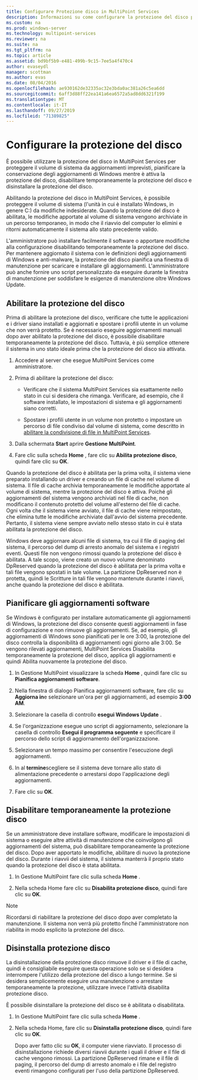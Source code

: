 ```yaml
---
title: Configurare Protezione disco in MultiPoint Services
description: Informazioni su come configurare la protezione del disco per servizi MultiPoint
ms.custom: na
ms.prod: windows-server
ms.technology: multipoint-services
ms.reviewer: na
ms.suite: na
ms.tgt_pltfrm: na
ms.topic: article
ms.assetid: bd9bf5b9-e481-499b-9c15-7ee5a4f470c4
author: evaseydl
manager: scottman
ms.author: evas
ms.date: 08/04/2016
ms.openlocfilehash: ae930162de32335ac32e3bda0ac381a26c5ea6dd
ms.sourcegitcommit: 6aff3d88ff22ea141a6ea6572a5ad8dd6321f199
ms.translationtype: MT
ms.contentlocale: it-IT
ms.lasthandoff: 09/27/2019
ms.locfileid: "71389825"
---
```

# <a name="configure-disk-protection"></a>Configurare la protezione del disco
È possibile utilizzare la protezione del disco in MultiPoint Services per proteggere il volume di sistema da aggiornamenti imprevisti, pianificare la conservazione degli aggiornamenti di Windows mentre è attiva la protezione del disco, disabilitare temporaneamente la protezione del disco e disinstallare la protezione del disco.  
  
Abilitando la protezione del disco in MultiPoint Services, è possibile proteggere il volume di sistema (l'unità in cui è installato Windows, in genere C:) da modifiche indesiderate. Quando la protezione del disco è abilitata, le modifiche apportate al volume di sistema vengono archiviate in un percorso temporaneo, in modo che il riavvio del computer lo elimini e ritorni automaticamente il sistema allo stato precedente valido.  
  
L'amministratore può installare facilmente il software o apportare modifiche alla configurazione disabilitando temporaneamente la protezione del disco. Per mantenere aggiornato il sistema con le definizioni degli aggiornamenti di Windows e anti-malware, la protezione del disco pianifica una finestra di manutenzione per scaricare e installare gli aggiornamenti. L'amministratore può anche fornire uno script personalizzato da eseguire durante la finestra di manutenzione per soddisfare le esigenze di manutenzione oltre Windows Update.  
  
## <a name="enable-disk-protection"></a>Abilitare la protezione del disco  
Prima di abilitare la protezione del disco, verificare che tutte le applicazioni e i driver siano installati e aggiornati e spostare i profili utente in un volume che non verrà protetto. Se è necessario eseguire aggiornamenti manuali dopo aver abilitato la protezione del disco, è possibile disabilitare temporaneamente la protezione del disco. Tuttavia, è più semplice ottenere il sistema in uno stato ideale prima che la protezione del disco sia attivata.  
  
 
1.  Accedere al server che esegue MultiPoint Services come amministratore.  
  
2.  Prima di abilitare la protezione del disco:  
  
    -   Verificare che il sistema MultiPoint Services sia esattamente nello stato in cui si desidera che rimanga. Verificare, ad esempio, che il software installato, le impostazioni di sistema e gli aggiornamenti siano corretti.  
  
    -   Spostare i profili utente in un volume non protetto o impostare un percorso di file condiviso dal volume di sistema, come descritto in [abilitare la condivisione di file in MultiPoint Services](Enable-file-sharing-in-MultiPoint-services.md).  
  
3.  Dalla schermata **Start** aprire **Gestione MultiPoint**.  
  
4.  Fare clic sulla scheda **Home** , fare clic su **Abilita protezione disco**, quindi fare clic su **OK**.  
  
Quando la protezione del disco è abilitata per la prima volta, il sistema viene preparato installando un driver e creando un file di cache nel volume di sistema. Il file di cache archivia temporaneamente le modifiche apportate al volume di sistema, mentre la protezione del disco è attiva. Poiché gli aggiornamenti del sistema vengono archiviati nel file di cache, non modificano il contenuto protetto del volume all'esterno del file di cache. Ogni volta che il sistema viene avviato, il file di cache viene reimpostato, che elimina tutte le modifiche archiviate dall'avvio del sistema precedente. Pertanto, il sistema viene sempre avviato nello stesso stato in cui è stata abilitata la protezione del disco.  
  
Windows deve aggiornare alcuni file di sistema, tra cui il file di paging del sistema, il percorso del dump di arresto anomalo del sistema e i registri eventi. Questi file non vengono rimossi quando la protezione del disco è abilitata. A tale scopo, viene creato un nuovo volume denominato DpReserved quando la protezione del disco è abilitata per la prima volta e tali file vengono spostati in tale volume. La partizione DpReserved non è protetta, quindi le Scritture in tali file vengono mantenute durante i riavvii, anche quando la protezione del disco è abilitata.  
  
## <a name="schedule-software-updates"></a>Pianificare gli aggiornamenti software  
Se Windows è configurato per installare automaticamente gli aggiornamenti di Windows, la protezione del disco consente questi aggiornamenti in fase di configurazione e non rimuove gli aggiornamenti. Se, ad esempio, gli aggiornamenti di Windows sono pianificati per le ore 3:00, la protezione del disco controlla la disponibilità di aggiornamenti ogni giorno alle 3:00. Se vengono rilevati aggiornamenti, MultiPoint Services Disabilita temporaneamente la protezione del disco, applica gli aggiornamenti e quindi Abilita nuovamente la protezione del disco.  
   
1.  In Gestione MultiPoint visualizzare la scheda **Home** , quindi fare clic su **Pianifica aggiornamenti software**.  
  
2.  Nella finestra di dialogo Pianifica aggiornamenti software, fare clic su **Aggiorna in**e selezionare un'ora per gli aggiornamenti, ad esempio **3:00 AM**.  
  
3.  Selezionare la casella di controllo **esegui Windows Update** .  
  
4.  Se l'organizzazione esegue uno script di aggiornamento, selezionare la casella di controllo **Esegui il programma seguente** e specificare il percorso dello script di aggiornamento dell'organizzazione.  
  
5.  Selezionare un tempo massimo per consentire l'esecuzione degli aggiornamenti.  
  
6.  In al **termine**scegliere se il sistema deve tornare allo stato di alimentazione precedente o arrestarsi dopo l'applicazione degli aggiornamenti.  
  
7.  Fare clic su **OK**.  
  
## <a name="temporarily-disable-disk-protection"></a>Disabilitare temporaneamente la protezione disco  
Se un amministratore deve installare software, modificare le impostazioni di sistema o eseguire altre attività di manutenzione che coinvolgono gli aggiornamenti del sistema, può disabilitare temporaneamente la protezione del disco. Dopo aver apportato le modifiche, abilitare di nuovo la protezione del disco. Durante i riavvii del sistema, il sistema manterrà il proprio stato quando la protezione del disco è stata abilitata.  
    
1.  In Gestione MultiPoint fare clic sulla scheda **Home** .  
  
2.  Nella scheda Home fare clic su **Disabilita protezione disco**, quindi fare clic su **OK**.  
  
> [!NOTE]  
> Ricordarsi di riabilitare la protezione del disco dopo aver completato la manutenzione. Il sistema non verrà più protetto finché l'amministratore non riabilita in modo esplicito la protezione del disco.  
  
## <a name="uninstall-disk-protection"></a>Disinstalla protezione disco  
La disinstallazione della protezione disco rimuove il driver e il file di cache, quindi è consigliabile eseguire questa operazione solo se si desidera interrompere l'utilizzo della protezione del disco a lungo termine. Se si desidera semplicemente eseguire una manutenzione o arrestare temporaneamente la protezione, utilizzare invece l'attività disabilita protezione disco.  
  
È possibile disinstallare la protezione del disco se è abilitata o disabilitata.  
   
1.  In Gestione MultiPoint fare clic sulla scheda **Home** .  
  
2.  Nella scheda Home, fare clic su **Disinstalla protezione disco**, quindi fare clic su **OK**.  
  
    Dopo aver fatto clic su **OK**, il computer viene riavviato. Il processo di disinstallazione richiede diversi riavvii durante i quali il driver e il file di cache vengono rimossi. La partizione DpReserved rimane e il file di paging, il percorso del dump di arresto anomalo e i file del registro eventi rimangono configurati per l'uso della partizione DpReserved.